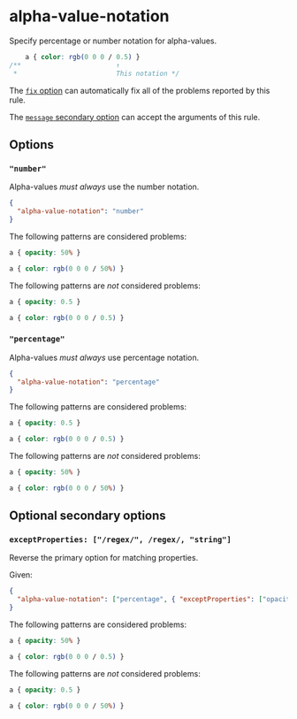 # alpha-value-notation

Specify percentage or number notation for alpha-values.

<!-- prettier-ignore -->
```css
    a { color: rgb(0 0 0 / 0.5) }
/**                        ↑
 *                         This notation */
```

The [`fix` option](../../../docs/user-guide/options.md#fix) can automatically fix all of the problems reported by this rule.

The [`message` secondary option](../../../docs/user-guide/configure.md#message) can accept the arguments of this rule.

## Options

### `"number"`

Alpha-values _must always_ use the number notation.

```json
{
  "alpha-value-notation": "number"
}
```

The following patterns are considered problems:

<!-- prettier-ignore -->
```css
a { opacity: 50% }
```

<!-- prettier-ignore -->
```css
a { color: rgb(0 0 0 / 50%) }
```

The following patterns are _not_ considered problems:

<!-- prettier-ignore -->
```css
a { opacity: 0.5 }
```

<!-- prettier-ignore -->
```css
a { color: rgb(0 0 0 / 0.5) }
```

### `"percentage"`

Alpha-values _must always_ use percentage notation.

```json
{
  "alpha-value-notation": "percentage"
}
```

The following patterns are considered problems:

<!-- prettier-ignore -->
```css
a { opacity: 0.5 }
```

<!-- prettier-ignore -->
```css
a { color: rgb(0 0 0 / 0.5) }
```

The following patterns are _not_ considered problems:

<!-- prettier-ignore -->
```css
a { opacity: 50% }
```

<!-- prettier-ignore -->
```css
a { color: rgb(0 0 0 / 50%) }
```

## Optional secondary options

### `exceptProperties: ["/regex/", /regex/, "string"]`

Reverse the primary option for matching properties.

Given:

```json
{
  "alpha-value-notation": ["percentage", { "exceptProperties": ["opacity"] }]
}
```

The following patterns are considered problems:

<!-- prettier-ignore -->
```css
a { opacity: 50% }
```

<!-- prettier-ignore -->
```css
a { color: rgb(0 0 0 / 0.5) }
```

The following patterns are _not_ considered problems:

<!-- prettier-ignore -->
```css
a { opacity: 0.5 }
```

<!-- prettier-ignore -->
```css
a { color: rgb(0 0 0 / 50%) }
```
